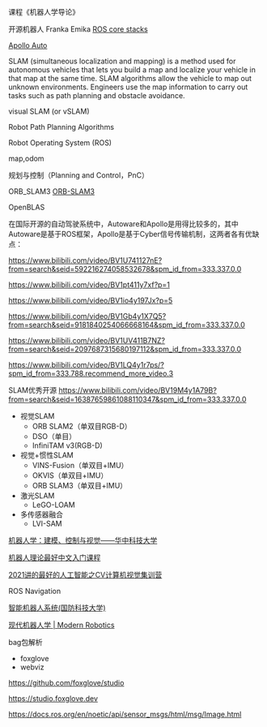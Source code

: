 
课程《机器人学导论》

开源机器人 Franka Emika
[ROS core stacks](https://github.com/ros)

[Apollo Auto](https://github.com/ApolloAuto)




SLAM (simultaneous localization and mapping) is a method used for autonomous vehicles that lets you build a map and localize your vehicle in that map at the same time. SLAM algorithms allow the vehicle to map out unknown environments. Engineers use the map information to carry out tasks such as path planning and obstacle avoidance.


visual SLAM (or vSLAM)


Robot Path Planning Algorithms

Robot Operating System (ROS)

map,odom


规划与控制（Planning and Control，PnC）

ORB_SLAM3
[ORB-SLAM3](https://github.com/UZ-SLAMLab/ORB_SLAM3)

OpenBLAS

在国际开源的自动驾驶系统中，Autoware和Apollo是用得比较多的，其中Autoware是基于ROS框架，Apollo是基于Cyber信号传输机制，这两者各有优缺点：


https://www.bilibili.com/video/BV1U741127nE?from=search&seid=592216274058532678&spm_id_from=333.337.0.0

https://www.bilibili.com/video/BV1pt411y7xf?p=1

https://www.bilibili.com/video/BV1io4y197Jx?p=5

https://www.bilibili.com/video/BV1Gb4y1X7Q5?from=search&seid=9181840254066668164&spm_id_from=333.337.0.0

https://www.bilibili.com/video/BV1UV411B7NZ?from=search&seid=2097687315680197112&spm_id_from=333.337.0.0

https://www.bilibili.com/video/BV1LQ4y1r7ps/?spm_id_from=333.788.recommend_more_video.3


SLAM优秀开源 https://www.bilibili.com/video/BV19M4y1A79B?from=search&seid=16387659861088110347&spm_id_from=333.337.0.0
* 视觉SLAM
  * ORB SLAM2（单双目RGB-D）
  * DSO（单目）
  * InfiniTAM v3(RGB-D)
* 视觉+惯性SLAM
  * VINS-Fusion（单双目+IMU）
  * OKVIS（单双目+IMU）
  * ORB SLAM3（单双目+IMU）  
* 激光SLAM
  * LeGO-LOAM
* 多传感器融合
  * LVI-SAM
  
[机器人学：建模、控制与视觉——华中科技大学](https://www.bilibili.com/video/BV1x3411z7jQ?from=search&seid=11003862869781264087&spm_id_from=333.337.0.0)    

[机器人理论最好中文入门课程](https://www.bilibili.com/video/BV19z4y197cf/?spm_id_from=333.788.recommend_more_video.1)

[2021讲的最好的人工智能之CV计算机视觉集训营](https://www.bilibili.com/video/BV1tP4y1L7LK?from=search&seid=13847806216932040406&spm_id_from=333.337.0.0)

ROS Navigation


[智能机器人系统(国防科技大学)](https://www.bilibili.com/video/BV1aE411R7AS/?spm_id_from=333.788.recommend_more_video.3)

[现代机器人学 | Modern Robotics](https://www.bilibili.com/video/BV1KV411Z7sC/?spm_id_from=333.788.recommend_more_video.6)


bag包解析 
* foxglove
* webviz

https://github.com/foxglove/studio

https://studio.foxglove.dev

https://docs.ros.org/en/noetic/api/sensor_msgs/html/msg/Image.html